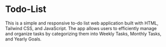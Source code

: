 # Todo-List
This is a simple and responsive to-do list web application built with HTML, Tailwind CSS, and JavaScript. The app allows users to efficiently manage and organize tasks by categorizing them into Weekly Tasks, Monthly Tasks, and Yearly Goals.
